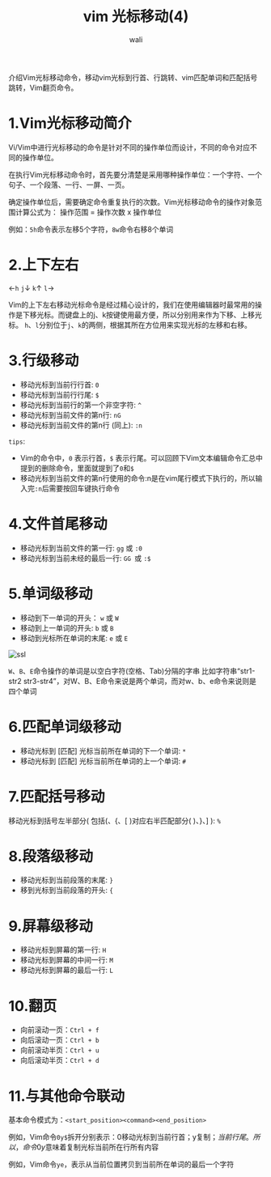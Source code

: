 ﻿---
layout: post
title: vim 光标移动(4)  #标题
tagline: 介绍Vim光标移动命令，移动vim光标到行首、行跳转、vim匹配单词和匹配括号跳转，Vim翻页命令
category: linux      #分类
author: wali    #作者
tag: vim     #标签
ghurl:        #github url
ghurl_zip:    #github zip下载
comments: true

post_nav: ["1.Vim光标移动简介","2.上下左右","3.行级移动","4.文件首尾移动","5.单词级移动","6.匹配单词级移动","7.匹配括号移动","8.段落级移动","9.屏幕级移动","10.翻页","11.与其他命令联动"]
group_tag: vim 技巧
---

介绍Vim光标移动命令，移动vim光标到行首、行跳转、vim匹配单词和匹配括号跳转，Vim翻页命令。

# 1.Vim光标移动简介

Vi/Vim中进行光标移动的命令是针对不同的操作单位而设计，不同的命令对应不同的操作单位。

在执行Vim光标移动命令时，首先要分清楚是采用哪种操作单位：一个字符、一个句子、一个段落、一行、一屏、一页。

确定操作单位后，需要确定命令重复执行的次数。Vim光标移动命令的操作对象范围计算公式为：
操作范围 = 操作次数 x 操作单位

例如：`5h`命令表示左移5个字符，`8w`命令右移8个单词

# 2.上下左右

←`h`    `j`↓    `k`↑    `l`→

Vim的上下左右移动光标命令是经过精心设计的，我们在使用编辑器时最常用的操作是下移光标。而键盘上的j、k按键使用最方便，所以分别用来作为下移、上移光标。
`h`、`l`分别位于`j`、`k`的两侧，根据其所在方位用来实现光标的左移和右移。

# 3.行级移动

- 移动光标到当前行行首:               `0`         
- 移动光标到当前行行尾:               `$`         
- 移动光标到当前行的第一个非空字符:    `^`                   
- 移动光标到当前文件的第n行:          `nG`    
- 移动光标到当前文件的第n行 (同上):   `:n`          
 

`tips`:
- Vim的命令中，`0` 表示行首，`$` 表示行尾。可以回顾下Vim文本编辑命令汇总中提到的删除命令，里面就提到了`0`和`$`
- 移动光标到当前文件的第n行使用的命令:n是在vim尾行模式下执行的，所以输入完`:n`后需要按回车键执行命令


# 4.文件首尾移动

- 移动光标到当前文件的第一行:    `gg` 或 `:0`
- 移动光标到当前未经的最后一行:  `GG `或 `:$`

# 5.单词级移动

- 移动到下一单词的开头： `w` 或 `W`
- 移动到上一单词的开头:  `b` 或 `B`
- 移动到光标所在单词的末尾:  `e` 或 `E`

![ssl](https://raw.githubusercontent.com/walidream/blogimage/master/waliblogImage/linux/linux_4.png)

`W`、`B`、`E`命令操作的单词是以空白字符(空格、Tab)分隔的字串
比如字符串“str1-str2 str3-str4”，对W、B、E命令来说是两个单词，而对w、b、e命令来说则是四个单词


# 6.匹配单词级移动

- 移动光标到 [匹配] 光标当前所在单词的下一个单词: `*`
- 移动光标到 [匹配] 光标当前所在单词的上一个单词: `#`

# 7.匹配括号移动

移动光标到括号左半部分( 包括(、{、[ )对应右半匹配部分( )、}、] ): `%`

# 8.段落级移动

- 移动光标到当前段落的末尾: `}`
- 移到光标到当前段落的开头: `{`


# 9.屏幕级移动

- 移动光标到屏幕的第一行: `H`
- 移动光标到屏幕的中间一行: `M`
- 移动光标到屏幕的最后一行: `L`

# 10.翻页

- 向前滚动一页：`Ctrl + f`    
- 向后滚动一页：`Ctrl + b`
- 向前滚动半页：`Ctrl + u`
- 向后滚动半页：`Ctrl + d`

# 11.与其他命令联动

基本命令模式为：`<start_position><command><end_position>`

例如，Vim命令`0y$`拆开分别表示：0移动光标到当前行首；y复制；$当前行尾。所以，命令0y$意味着复制光标当前所在行所有内容

例如，Vim命令`ye`，表示从当前位置拷贝到当前所在单词的最后一个字符






















































































































































































































